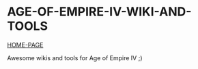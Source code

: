 # AGE-OF-EMPIRE-IV-WIKI-AND-TOOLS

[HOME-PAGE](https://cakipaul.github.io/AGE-OF-EMPIRE-IV-WIKI-AND-TOOLS/)

Awesome wikis and tools for Age of Empire IV ;) 
